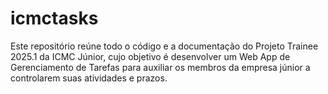 # icmctasks
Este repositório reúne todo o código e a documentação do Projeto Trainee 2025.1 da ICMC Júnior, cujo objetivo é desenvolver um Web App de Gerenciamento de Tarefas para auxiliar os membros da empresa júnior a controlarem suas atividades e prazos.
